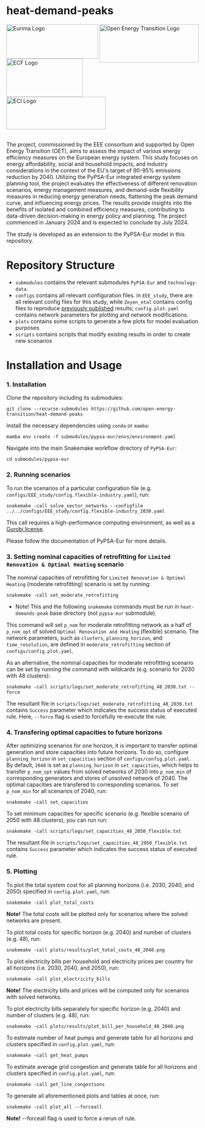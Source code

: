 <!--
SPDX-FileCopyrightText:  Open Energy Transition gGmbH

SPDX-License-Identifier: AGPL-3.0-or-later
-->

# heat-demand-peaks


<img src="https://github.com/open-energy-transition/heat-demand-peaks/assets/53824825/d305974e-030f-46f9-8b7c-9d7d276a81a3" alt="Open Energy Transition Logo" width="260" height="100" align="right">
<img src="https://github.com/open-energy-transition/heat-demand-peaks/assets/53824825/4470a2e7-42eb-4f97-81e6-7d58de1042e5" alt="Eurima Logo" width="240" height="90">
<img src="https://github.com/open-energy-transition/heat-demand-peaks/assets/53824825/bcf1713b-39e7-463e-a4c5-99f7310e140a" alt="ECF Logo" width="200" height="100">
<img src="https://github.com/open-energy-transition/heat-demand-peaks/assets/53824825/b2a6782b-28db-4ae2-be26-22e97e058b14" alt="ECI Logo" width="260" height="85">
<br>
<br>

The project, commissioned by the EEE consortium  and supported by Open Energy Transition (OET), aims to assess the impact of various energy efficiency measures on the European energy system. This study focuses on energy affordability, social and household impacts, and industry considerations in the context of the EU's target of 90-95% emissions reduction by 2040. Utilizing the PyPSA-Eur integrated energy system planning tool, the project evaluates the effectiveness of different renovation scenarios, energy management measures, and demand-side flexibility measures in reducing energy generation needs, flattening the peak demand curve, and influencing energy prices. The results provide insights into the benefits of isolated and combined efficiency measures, contributing to data-driven decision-making in energy policy and planning. The project commenced in January 2024 and is expected to conclude by July 2024.

The study is developed as an extension to the PyPSA-Eur model in this repository.

# Repository Structure

- `submodules` contains the relevant submodules `PyPSA-Eur` and `technology-data`.
- `configs` contains all relevant configuration files. in `EEE_study`, there are all relevant config files for this study, while `Zeyen_etal` contains config files to reproduce [previously published](https://doi.org/10.1016/j.energy.2021.120784) results; `config.plot.yaml` contains network parameters for plotting and network modifications.
- `plots` contains some scripts to generate a few plots for model evaluation purposes
- `scripts` contains scripts that modify existing results in order to create new scenarios

# Installation and Usage

### 1. Installation

Clone the repository including its submodules:

    git clone --recurse-submodules https://github.com/open-energy-transition/heat-demand-peaks

Install the necessary dependencies using `conda` or `mamba`:

    mamba env create -f submodules/pypsa-eur/envs/environment.yaml

Navigate into the main Snakemake workflow directory of `PyPSA-Eur`:

    cd submodules/pypsa-eur

### 2. Running scenarios

To run the scenarios of a particular configuration file (e.g. `configs/EEE_study/config.flexible-industry.yaml`), run:

    snakemake -call solve_sector_networks --configfile ../../configs/EEE_study/config.flexible-industry_2030.yaml 

This call requires a high-performance computing environment, as well as a [Gurobi license](https://www.gurobi.com/downloads/gurobi-software/).

Please follow the documentation of PyPSA-Eur for more details.

### 3. Setting nominal capacities of retrofitting for `Limited Renovation & Optimal Heating` scenario

The nominal capacities of retrofitting for `Limited Renovation & Optimal Heating` (moderate retrofitting) scenario is set by running:

    snakemake -call set_moderate_retrofitting

* Note! This and the following `snakemake` commands must be run in `heat-demands-peak` base directory (not `pypsa-eur` submodule).

This command will set `p_nom` for moderate retrofitting network as a half of `p_nom_opt` of solved `Optimal Renovation and Heating` (flexible) scenario. The network parameters, such as `clusters`, `planning_horizon`, and `time_resolution`, are defined in `moderate_retrofitting` section of `configs/config.plot.yaml`. 

As an alternative, the nominal capacities for moderate retrofitting scenario can be set by running the command with wildcards (e.g. scenario for 2030 with 48 clusters):

    snakemake -call scripts/logs/set_moderate_retrofitting_48_2030.txt --force

The resultant file in `scripts/logs/set_moderate_retrofitting_48_2030.txt` contains `Success` parameter which indicates the success status of executed rule. Here, `--force` flag is used to forcefully re-execute the rule.

### 4. Transfering optimal capacities to future horizons

After optimizing scenarios for one horizon, it is important to transfer optimal generation and store capacities into future horizons. To do so, configure `planning_horizon` in `set_capacities` section of `configs/config.plot.yaml`. By default, `2040` is set as `planning_horizon` in `set_capacities`, which helps to transfer `p_nom_opt` values from solved networks of 2030 into `p_nom_min` of corresponding generators and stores of unsolved network of 2040. The optimal capacities are transfered to corresponding scenarios. To set `p_nom_min` for all scenarios of 2040, run:

    snakemake -call set_capacities

To set minimum capacities for specific scenario (e.g. flexible scenario of 2050 with 48 clusters), you can run run:

    snakemake -call scripts/logs/set_capacities_48_2050_flexible.txt

The resultant file in `scripts/logs/set_capacities_48_2050_flexible.txt` contains `Success` parameter which indicates the success status of executed rule.

### 5. Plotting

To plot the total system cost for all planning horizons (i.e. 2030, 2040, and 2050) specified in `config.plot.yaml`, run:

    snakemake -call plot_total_costs

**Note!** The total costs will be plotted only for scenarios where the solved networks are present.

To plot total costs for specific horizon (e.g. 2040) and number of clusters (e.g. 48), run:

    snakemake -call plots/results/plot_total_costs_48_2040.png

To plot electricity bills per household and electricity prices per country for all horizons (i.e. 2030, 2040, and 2050), run:

    snakemake -call plot_electricity_bills

**Note!** The electricity bills and prices will be computed only for scenarios with solved networks.

To plot electricity bills separately for specific horizon (e.g. 2040) and number of clusters (e.g. 48), run:

    snakemake -call plots/results/plot_bill_per_household_48_2040.png

To estimate number of heat pumps and generate table for all horizons and clusters specified in `config.plot.yaml`, run:

    snakemake -call get_heat_pumps

To estimate average grid congestion and generate table for all horizons and clusters specified in `config.plot.yaml`, run:

    snakemake -call get_line_congestions

To generate all aforementioned plots and tables at once, run:

    snakemake -call plot_all --forceall

**Note!** --forceall flag is used to force a rerun of rule.
